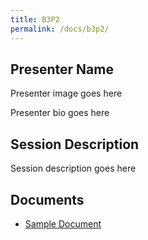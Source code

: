 ```yaml
---
title: B3P2
permalink: /docs/b3p2/
---
```


## Presenter Name

Presenter image goes here

Presenter bio goes here

## Session Description

Session description goes here

## Documents
 - [Sample Document](../monday/breakout3/documents/b1p1d1.pdf)
